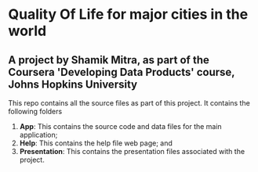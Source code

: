 # Quality Of Life for major cities in the world
## A project by Shamik Mitra, as part of the Coursera 'Developing Data Products' course, Johns Hopkins University

This repo contains all the source files as part of this project. It contains the following folders

1. **App**: This contains the source code and data files for the main application;
2. **Help**: This contains the help file web page; and
3. **Presentation**: This contains the presentation files associated with the project.

